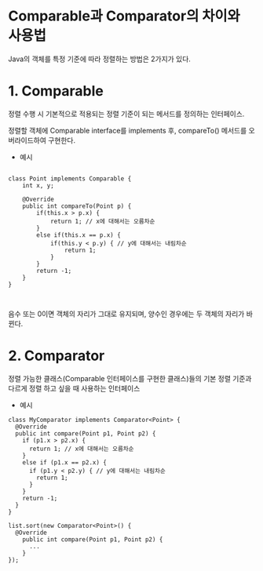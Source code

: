 Comparable과 Comparator의 차이와 사용법
===================================

Java의 객체를 특정 기준에 따라 정렬하는 방법은 2가지가 있다.

# 1. Comparable
정렬 수행 시 기본적으로 적용되는 정렬 기준이 되는 메서드를 정의하는 인터페이스.

정렬할 객체에 Comparable interface를 implements 후, compareTo() 메서드를 오버라이드하여 구현한다.

* 예시
<pre>
<code>
class Point implements Comparable<Point> {
    int x, y;

    @Override
    public int compareTo(Point p) {
        if(this.x > p.x) {
            return 1; // x에 대해서는 오름차순
        }
        else if(this.x == p.x) {
            if(this.y < p.y) { // y에 대해서는 내림차순
                return 1;
            }
        }
        return -1;
    }
}
</pre>
</code>
음수 또는 0이면 객체의 자리가 그대로 유지되며, 양수인 경우에는 두 객체의 자리가 바뀐다.

# 2. Comparator
정렬 가능한 클래스(Comparable 인터페이스를 구현한 클래스)들의 기본 정렬 기준과 다르게 정렬 하고 싶을 때 사용하는 인터페이스

* 예시
```
class MyComparator implements Comparator<Point> {
  @Override
  public int compare(Point p1, Point p2) {
    if (p1.x > p2.x) {
      return 1; // x에 대해서는 오름차순
    }
    else if (p1.x == p2.x) {
      if (p1.y < p2.y) { // y에 대해서는 내림차순
        return 1;
      }
    }
    return -1;
  }
}
```
```
list.sort(new Comparator<Point>() {
  @Override
    public int compare(Point p1, Point p2) {
      ...
    }
});
```

